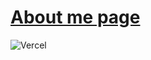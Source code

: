 # [About me page](https://about-gettuh.vercel.app/)
![Vercel](https://about-gettuh.vercel.app/?app={about-gettuh})
